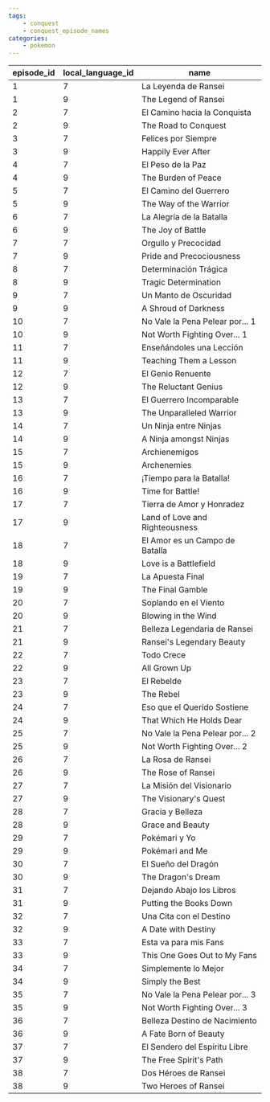 ```yaml
---
tags:
    - conquest
    - conquest_episode_names
categories:
    - pokemon
---
```


| episode_id | local_language_id |              name               |
|------------|-------------------|---------------------------------|
| 1          | 7                 | La Leyenda de Ransei            |
| 1          | 9                 | The Legend of Ransei            |
| 2          | 7                 | El Camino hacia la Conquista    |
| 2          | 9                 | The Road to Conquest            |
| 3          | 7                 | Felices por Siempre             |
| 3          | 9                 | Happily Ever After              |
| 4          | 7                 | El Peso de la Paz               |
| 4          | 9                 | The Burden of Peace             |
| 5          | 7                 | El Camino del Guerrero          |
| 5          | 9                 | The Way of the Warrior          |
| 6          | 7                 | La Alegría de la Batalla        |
| 6          | 9                 | The Joy of Battle               |
| 7          | 7                 | Orgullo y Precocidad            |
| 7          | 9                 | Pride and Precociousness        |
| 8          | 7                 | Determinación Trágica           |
| 8          | 9                 | Tragic Determination            |
| 9          | 7                 | Un Manto de Oscuridad           |
| 9          | 9                 | A Shroud of Darkness            |
| 10         | 7                 | No Vale la Pena Pelear por... 1 |
| 10         | 9                 | Not Worth Fighting Over... 1    |
| 11         | 7                 | Enseñándoles una Lección        |
| 11         | 9                 | Teaching Them a Lesson          |
| 12         | 7                 | El Genio Renuente               |
| 12         | 9                 | The Reluctant Genius            |
| 13         | 7                 | El Guerrero Incomparable        |
| 13         | 9                 | The Unparalleled Warrior        |
| 14         | 7                 | Un Ninja entre Ninjas           |
| 14         | 9                 | A Ninja amongst Ninjas          |
| 15         | 7                 | Archienemigos                   |
| 15         | 9                 | Archenemies                     |
| 16         | 7                 | ¡Tiempo para la Batalla!        |
| 16         | 9                 | Time for Battle!                |
| 17         | 7                 | Tierra de Amor y Honradez       |
| 17         | 9                 | Land of Love and Righteousness  |
| 18         | 7                 | El Amor es un Campo de Batalla  |
| 18         | 9                 | Love is a Battlefield           |
| 19         | 7                 | La Apuesta Final                |
| 19         | 9                 | The Final Gamble                |
| 20         | 7                 | Soplando en el Viento           |
| 20         | 9                 | Blowing in the Wind             |
| 21         | 7                 | Belleza Legendaria de Ransei    |
| 21         | 9                 | Ransei's Legendary Beauty       |
| 22         | 7                 | Todo Crece                      |
| 22         | 9                 | All Grown Up                    |
| 23         | 7                 | El Rebelde                      |
| 23         | 9                 | The Rebel                       |
| 24         | 7                 | Eso que el Querido Sostiene     |
| 24         | 9                 | That Which He Holds Dear        |
| 25         | 7                 | No Vale la Pena Pelear por... 2 |
| 25         | 9                 | Not Worth Fighting Over... 2    |
| 26         | 7                 | La Rosa de Ransei               |
| 26         | 9                 | The Rose of Ransei              |
| 27         | 7                 | La Misión del Visionario        |
| 27         | 9                 | The Visionary's Quest           |
| 28         | 7                 | Gracia y Belleza                |
| 28         | 9                 | Grace and Beauty                |
| 29         | 7                 | Pokémari y Yo                   |
| 29         | 9                 | Pokémari and Me                 |
| 30         | 7                 | El Sueño del Dragón             |
| 30         | 9                 | The Dragon's Dream              |
| 31         | 7                 | Dejando Abajo los Libros        |
| 31         | 9                 | Putting the Books Down          |
| 32         | 7                 | Una Cita con el Destino         |
| 32         | 9                 | A Date with Destiny             |
| 33         | 7                 | Esta va para mis Fans           |
| 33         | 9                 | This One Goes Out to My Fans    |
| 34         | 7                 | Simplemente lo Mejor            |
| 34         | 9                 | Simply the Best                 |
| 35         | 7                 | No Vale la Pena Pelear por... 3 |
| 35         | 9                 | Not Worth Fighting Over... 3    |
| 36         | 7                 | Belleza Destino de Nacimiento   |
| 36         | 9                 | A Fate Born of Beauty           |
| 37         | 7                 | El Sendero del Espíritu Libre   |
| 37         | 9                 | The Free Spirit's Path          |
| 38         | 7                 | Dos Héroes de Ransei            |
| 38         | 9                 | Two Heroes of Ransei            |
